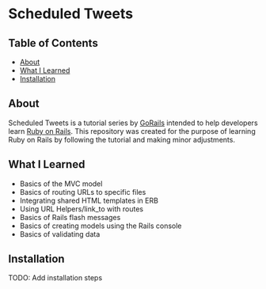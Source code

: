 # Scheduled Tweets

## Table of Contents
- [About](#About)
- [What I Learned](#What-I-Learned)
- [Installation](#Installation)

## About
Scheduled Tweets is a tutorial series by [GoRails](https://gorails.com/) intended to help developers learn [Ruby on Rails](https://guides.rubyonrails.org/). This repository was created for the purpose of learning Ruby on Rails by following the tutorial and making minor adjustments. 

## What I Learned
- Basics of the MVC model
- Basics of routing URLs to specific files
- Integrating shared HTML templates in ERB
- Using URL Helpers/link_to with routes
- Basics of Rails flash messages
- Basics of creating models using the Rails console
- Basics of validating data

## Installation
TODO: Add installation steps
<!--
Things you may want to cover:

* Ruby version

* System dependencies

* Configuration

* Database creation

* Database initialization

* How to run the test suite

* Services (job queues, cache servers, search engines, etc.)

* Deployment instructions

* ...
-->